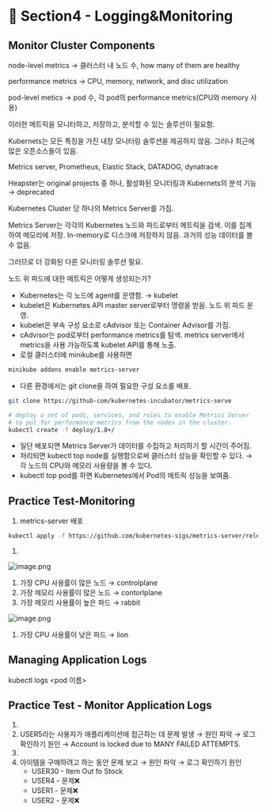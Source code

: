 # 🍨 Section4 - Logging&Monitoring

## Monitor Cluster Components


node-level metrics → 클러스터 내 노드 수, how many of them are healthy


performance metrics → CPU, memory, network, and disc utilization


pod-level  metics → pod 수, 각 pod의 performance metrics(CPU와 memory 사용)


이러한 메트릭을 모니터하고, 저장하고, 분석할 수 있는 솔루션이 필요함.


Kubernets는 모든 특징을 가진 내장 모니터링 솔루션을 제공하지 않음. 그러나 최근에 많은 오픈소스들이 있음.


Metrics server, Prometheus, Elastic Stack, DATADOG, dynatrace


Heapster는 original projects 중 하나, 활성화된 모니터링과 Kubernets의 분석 기능 → deprecated


Kubernetes Cluster 당 하나의 Metrics Server를 가짐.


Metrics Server는 각각의 Kubernetes 노드와 파드로부터 메트릭을 검색. 이를 집계하여 메모리에 저장. In-memory로 디스크에 저장하지 않음. 과거의 성능 데이터를 볼 수 없음.


그러므로 더 강화된 다른 모니터링 솔루션 필요.


노드 위 파드에 대한 메트릭은 어떻게 생성되는가?

- Kubernetes는 각 노드에 agent를 운영함. → kubelet
- kubelet은 Kubernetes API master server로부터 명령을 받음. 노드 위 파드 운영.
- kubelet은 부속 구성 요소로 cAdvisor 또는 Container Advisor를 가짐.
- cAdvisor는 pod로부터 performance metrics를 탐색. metrics server에서 metrics을 사용 가능하도록  kubelet API를 통해 노출.
- 로컬 클러스터에 minikube를 사용하면

```bash
minikube addons enable metrics-server
```

- 다른 환경에서는 git clone을 하여 필요한 구성 요소를 배포.

```bash
git clone https://github-com/kubernetes-incubator/metrics-serve

# deploy a set of pods, services, and roles to enable Metrics Server
# to pul for performance metrics from the nodes in the cluster.
kubectl create -f deploy/1.8+/
```

- 일단 배포되면 Metrics Server가 데이터를 수집하고 처리하기 할 시간이 주어짐.
- 처리되면 kubectl top node를 실행함으로써 클러스터 성능을 확인할 수 있다. → 각 노드의 CPU와 메모리 사용량을 볼 수 있다.
- kubectl top pod를 하면 Kubernetes에서 Pod의 메트릭 성능을 보여줌.

## Practice Test-Monitoring

1. metrics-server 배포

```bash
kubectl apply -f https://github.com/kubernetes-sigs/metrics-server/releases/latest/download/components.yaml
```

1. 

![image.png](https://prod-files-secure.s3.us-west-2.amazonaws.com/b2ea2032-00e9-4883-a13b-cb03cf5b2334/be867e9c-0d47-47a3-971e-146d2c8c7945/image.png?X-Amz-Algorithm=AWS4-HMAC-SHA256&X-Amz-Content-Sha256=UNSIGNED-PAYLOAD&X-Amz-Credential=ASIAZI2LB466XLQHZZUY%2F20250314%2Fus-west-2%2Fs3%2Faws4_request&X-Amz-Date=20250314T140758Z&X-Amz-Expires=3600&X-Amz-Security-Token=IQoJb3JpZ2luX2VjEKT%2F%2F%2F%2F%2F%2F%2F%2F%2F%2FwEaCXVzLXdlc3QtMiJHMEUCIQCH4BaAA7SA7gNF5Z12%2FpG5WQbKReMSg87F0hQZJo%2FytwIgMRgwwe00fdwLHzZxaMPgx%2BTCntUl6JcqD9jQQlhdl84qiAQI7f%2F%2F%2F%2F%2F%2F%2F%2F%2F%2FARAAGgw2Mzc0MjMxODM4MDUiDNWYtmPIgGU2OWyy3SrcA6C4LKy09TXXWdJ58fwsfuv195uQCpQJdchT3FGi3SRpbR94efwFLoYyhj6TgZ2Bzxp0NXXT8eDbwHCyyMZyqxgMIqBDg3hoUGYSwkJ5wsklr%2FhqPK8k04J8W0qu0CXYErd5dpA8d4dpE1cn20aH4oOx7b%2Fjiz5pBGWKVwFhFCYrCV3C7D5b2KSFjBrpAj3gU9oH%2BwVbTIcrK%2FJjcbg9cqmQV2zB358xKYOElRUw41G7GtNFoh4ltShOd80WN2ehSQ9Rozoxo6sfjmJxbVkaiPnZEJLWJvw6o5DfzI5Hxb61N0JDKJJNoOzZdIVZhXdvHP%2F00r4%2FWy2nZEM6GUkjhCtluxubBHovspmhkXMJx%2BY%2BIJ8rEqo%2F3aQf%2FHG4jaRRvtZR7d%2B6r2iqq4OXAKc7jUCHZMnfKPB98SbsXmDu%2F3eoHAnc1Bx5uKXn%2FfsEeJOMVCmCJUdU9gsc9oj35Q%2BGy5xczoWv99VqYchlmeuDCMEMRtLDydUNMRrFsftFJriKABpWe3EUYvN2Qfpof5hDz38996386SVlLM3MFj6%2FzODOlEGqiATv67denh7qrDwTULuNoTLdXUT8hIgoCLQvuJA5tDqvyvA5abIjGxS6tKkQQjPS83S5T3gIMVsMMJC50L4GOqUB3Hgws7jo%2BFY16s5M5yraI9vwMmynseghwpfMu0rM%2BvYFYmlE8%2BYijSgt5s41gzasQMZyCs82cfOnEmtzqC8QYTJIAqSDV%2BoGtpC08kchE%2B3mdopTiFQWmd1MlgGol64mKb6GRQadKG6kLRAjx%2FEV1IebKFklGxpVvMAwOZ1nNlDzCxxv2sqUVSLwVseTCuly6xZsao4jGhLfFXN71XBI47yNaZiD&X-Amz-Signature=1bdf48e3e7651fd431083422ec06bb4bd1df38d684c15173dde62391edc341d5&X-Amz-SignedHeaders=host&x-id=GetObject)

1. 가장 CPU 사용률이 많은 노드 → controlplane
2. 가장 메모리 사용률이 많은 노드 → contorlplane
3. 가장 메모리 사용률이 높은 파드 → rabbit

![image.png](https://prod-files-secure.s3.us-west-2.amazonaws.com/b2ea2032-00e9-4883-a13b-cb03cf5b2334/a5ad8203-cf78-4c06-9de1-67cb491aedc9/image.png?X-Amz-Algorithm=AWS4-HMAC-SHA256&X-Amz-Content-Sha256=UNSIGNED-PAYLOAD&X-Amz-Credential=ASIAZI2LB466XLQHZZUY%2F20250314%2Fus-west-2%2Fs3%2Faws4_request&X-Amz-Date=20250314T140758Z&X-Amz-Expires=3600&X-Amz-Security-Token=IQoJb3JpZ2luX2VjEKT%2F%2F%2F%2F%2F%2F%2F%2F%2F%2FwEaCXVzLXdlc3QtMiJHMEUCIQCH4BaAA7SA7gNF5Z12%2FpG5WQbKReMSg87F0hQZJo%2FytwIgMRgwwe00fdwLHzZxaMPgx%2BTCntUl6JcqD9jQQlhdl84qiAQI7f%2F%2F%2F%2F%2F%2F%2F%2F%2F%2FARAAGgw2Mzc0MjMxODM4MDUiDNWYtmPIgGU2OWyy3SrcA6C4LKy09TXXWdJ58fwsfuv195uQCpQJdchT3FGi3SRpbR94efwFLoYyhj6TgZ2Bzxp0NXXT8eDbwHCyyMZyqxgMIqBDg3hoUGYSwkJ5wsklr%2FhqPK8k04J8W0qu0CXYErd5dpA8d4dpE1cn20aH4oOx7b%2Fjiz5pBGWKVwFhFCYrCV3C7D5b2KSFjBrpAj3gU9oH%2BwVbTIcrK%2FJjcbg9cqmQV2zB358xKYOElRUw41G7GtNFoh4ltShOd80WN2ehSQ9Rozoxo6sfjmJxbVkaiPnZEJLWJvw6o5DfzI5Hxb61N0JDKJJNoOzZdIVZhXdvHP%2F00r4%2FWy2nZEM6GUkjhCtluxubBHovspmhkXMJx%2BY%2BIJ8rEqo%2F3aQf%2FHG4jaRRvtZR7d%2B6r2iqq4OXAKc7jUCHZMnfKPB98SbsXmDu%2F3eoHAnc1Bx5uKXn%2FfsEeJOMVCmCJUdU9gsc9oj35Q%2BGy5xczoWv99VqYchlmeuDCMEMRtLDydUNMRrFsftFJriKABpWe3EUYvN2Qfpof5hDz38996386SVlLM3MFj6%2FzODOlEGqiATv67denh7qrDwTULuNoTLdXUT8hIgoCLQvuJA5tDqvyvA5abIjGxS6tKkQQjPS83S5T3gIMVsMMJC50L4GOqUB3Hgws7jo%2BFY16s5M5yraI9vwMmynseghwpfMu0rM%2BvYFYmlE8%2BYijSgt5s41gzasQMZyCs82cfOnEmtzqC8QYTJIAqSDV%2BoGtpC08kchE%2B3mdopTiFQWmd1MlgGol64mKb6GRQadKG6kLRAjx%2FEV1IebKFklGxpVvMAwOZ1nNlDzCxxv2sqUVSLwVseTCuly6xZsao4jGhLfFXN71XBI47yNaZiD&X-Amz-Signature=0e543be54f50f5e12b89841e0d68dec7b88b6b45b82eec2812934b7e8114feb3&X-Amz-SignedHeaders=host&x-id=GetObject)

1. 가장 CPU 사용률이 낮은 파드 → lion

## Managing Application Logs


kubectl logs <pod 이름>


## Practice Test - Monitor Application Logs

1. 
2. USER5라는 사용자가 애플리케이션에 접근하는 데 문제 발생 → 원인 파악 → 로그 확인하기
원인 → Account is locked due to MANY FAILED ATTEMPTS.
3. 
4. 아이템을 구매하려고 하는 동안 문제 보고 → 원인 파악 → 로그 확인하기
원인
    - USER30 - Item Out fo Stock
    - USER4 - 문제❌
    - USER1 - 문제❌
    - USER2 - 문제❌
